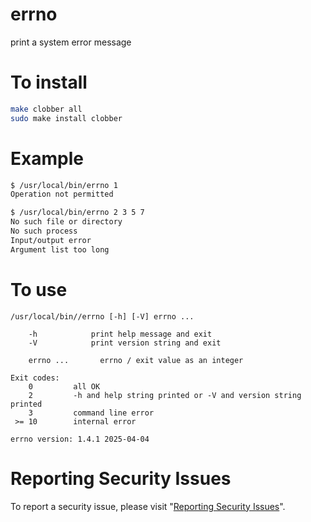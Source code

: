 # errno

print a system error message


# To install

```sh
make clobber all
sudo make install clobber
```


# Example

```sh
$ /usr/local/bin/errno 1
Operation not permitted

$ /usr/local/bin/errno 2 3 5 7
No such file or directory
No such process
Input/output error
Argument list too long
```


# To use

```
/usr/local/bin//errno [-h] [-V] errno ...

    -h            print help message and exit
    -V            print version string and exit

    errno ...       errno / exit value as an integer

Exit codes:
    0         all OK
    2         -h and help string printed or -V and version string printed
    3         command line error
 >= 10        internal error

errno version: 1.4.1 2025-04-04
```


# Reporting Security Issues

To report a security issue, please visit "[Reporting Security Issues](https://github.com/lcn2/XXX/security/policy)".
